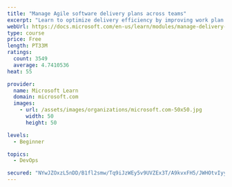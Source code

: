 ```yaml
---
title: "Manage Agile software delivery plans across teams"
excerpt: "Learn to optimize delivery efficiency by improving work plan visibility across teams."
webUrl: https://docs.microsoft.com/en-us/learn/modules/manage-delivery-plans/
type: course
price: Free
length: PT33M
ratings:
  count: 3549
  average: 4.7410536
heat: 55

provider:
  name: Microsoft Learn
  domain: microsoft.com
  images:
    - url: /assets/images/organizations/microsoft.com-50x50.jpg
      width: 50
      height: 50

levels:
  - Beginner

topics:
  - DevOps

secured: "NYwJZOxzL5nDD/B1fl2smw/Tq9iJzWEy5v9UVZEx3T/A9kvxFH5/JWHOtvIyyDfAaaEULzlqzMrq9uBMBYi74zX/vC7hDl6pDDSVHouQYhxydjQWR5tLVKMwMxOzup7yQ6fK1PApxEcfjCgfmbBOtjdS8ERsr4Kl1cLnkA2S1PmxIsmP/NTDaecHw1cc1qPR0ZxwhwGhfrDJIfSqS0vXnN5rqftMIJ2H/EZiLG4HA65ePSxQqxMqkEF96P8eAuM2O+DC5rTwXaauxHSHa8SAwwHqDizcxTKOrFwP1B898GyueeyGWKEWlv0FRDoKE+RuX8oEDR9mvZP9iTROzqwe55IjUuJhI7vV7AF0I/Clek6O0D5KbG1a/0LTcACDOul6EzxJzNSOLVmeUMSQGtqs/5Qcxm5kSV/AONtaSiypP4Y=;kIr1x5AN0SoIbnEeFHyIoA=="
---
```


